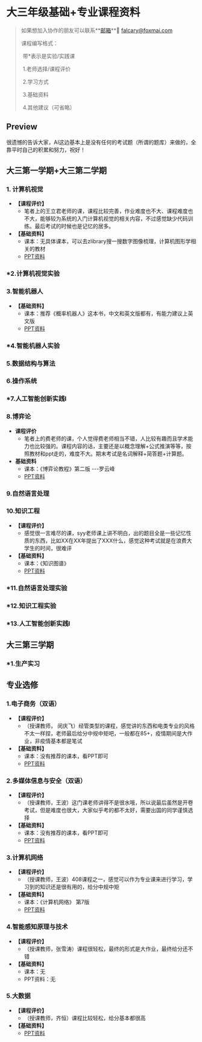 # 大三年级基础+专业课程资料

> 如果想加入协作的朋友可以联系**[邮箱](tomail:falcary@foxmail.com)**📮 falcary@foxmai.com
>
> 课程编写格式：
>
> ​	带*表示是实验/实践课
>
> ​	1.老师选择/课程评价
>
> ​	2.学习方式
>
> ​	3.基础资料
>
> ​	4.其他建议（可省略）

## Preview

很遗憾的告诉大家，AI这边基本上是没有任何的考试题（所谓的题库）来做的，全靠平时自己的积累和努力，祝好！

## 大三第一学期+大三第二学期

### 1. 计算机视觉

- **【课程评价】**
  - 笔者上的王立君老师的课，课程比较完善，作业难度也不大、课程难度也不大，能够较为系统的入门计算机视觉的相关内容，不过感觉缺少代码训练。最后考试的时候也是记忆的居多。
- **【基础资料】**
  - 课本：无具体课本，可以去zlibrary搜一搜数字图像梳理，计算机图形学相关的教材
  - [PPT资料](https://pan.baidu.com/s/1wkPm4ehatrUlc9Qf0RAltQ?pwd=46sb)

### *2.计算机视觉实验



### 3.智能机器人

- **【基础资料】**
  - 课本：推荐《概率机器人》这本书，中文和英文版都有，有能力建议上英文版
  - [PPT资料](https://pan.baidu.com/s/1fYYiQdfBR6GcDvNAoDVX5w?pwd=jrdm)


### *4.智能机器人实验



### 5.数据结构与算法



### 6.操作系统



### *7.人工智能创新实践I



### 8.博弈论

- **课程评价**
  - 笔者上的费老师的课，个人觉得费老师相当不错，人比较有趣而且学术能力也比较强的。课程内容的话，主要还是以概念理解+公式推演等等，按照教材和ppt走的，难度不大。期末考试是名词解释+简答题+计算题。
- **基础资料**
  - 课本：《博弈论教程》第二版 ---罗云峰
  - [PPT资料](https://pan.baidu.com/s/12DLLTR_Wk0dO7zWD3KjOHA?pwd=mdhp)

### 9.自然语言处理



### 10.知识工程
- **【课程评价】**
  - 感觉很一言难尽的课，syy老师课上讲不明白，出的题目全是一些记忆性质的东西，比如XX在XX年提出了XXX什么，感觉这种考试就是在浪费大学生的时间，很难评
- **【基础资料】**
  - 课本：《知识图谱》
  - [PPT资料](https://pan.baidu.com/s/1vFWiAnsHMUb3tb8ppI_p3A?pwd=vyku)
### *11.自然语言处理实验



### *12.知识工程实验



### *13.人工智能创新实践I





## 大三第三学期

### *1.生产实习


## 专业选修

### 1.电子商务（双语）
- **【课程评价】**
  - （授课教师， 闵庆⻜）经管类型的课程，感觉讲的东西和电类专业的风格不太一样捏，老师最后给分中规中矩吧，一般都在85+，疫情期间是大作业，非疫情基本都是笔试
- **【基础资料】**
  - 课本：没有推荐的课本，看PPT即可
  - [PPT资料](https://pan.baidu.com/s/12Bh4AwOET3ydJwKam-k6Gg?pwd=ptdm)

### 2.多媒体信息与安全（双语）
- **【课程评价】**
  - （授课教师，王波）这门课老师讲得不是很水哦，所以说最后虽然是开卷考试，但是难度也很大，大家似乎考的都不太好，需要出国的同学谨慎选择
- **【基础资料】**
  - 课本：没有推荐的课本，看PPT即可
  - [PPT资料](https://pan.baidu.com/s/1v0F663VvDBU3uT2deWqnWg?pwd=t2wq)

### 3.计算机网络
- **【课程评价】**
  - （授课教师，王波）408课程之一，感觉可以作为专业课来进行学习，学习到的知识还是很有用的，给分中规中矩
- **【基础资料】**
  - 课本：《计算机网络》 第7版
  - [PPT资料](https://pan.baidu.com/s/1aoATqdVZPJvNBc_EK1b9Ng?pwd=jx6m)

### 4.智能感知原理与技术
- **【课程评价】**
  - （授课教师，张雪涛）课程很轻松，最终的形式是大作业，最终给分还不错
- **【基础资料】**
  - 课本：无
  - PPT资料：无

### 5.大数据
- **【课程评价】**
  - （授课教师，齐恒）课程比较轻松，给分基本都很高
- **【基础资料】**
  - [PPT资料](https://pan.baidu.com/s/16KrSYh9Q87XjdKLM5qr9oQ?pwd=siwm)

<script src="https://giscus.app/client.js"
        data-repo="AnonymousDUTAI/SREKCARC-IA-TUD"
        data-repo-id="R_kgDOKG3dKg"
        data-category="General"
        data-category-id="DIC_kwDOKG3dKs4CYmFw"
        data-mapping="pathname"
        data-strict="0"
        data-reactions-enabled="1"
        data-emit-metadata="0"
        data-input-position="top"
        data-theme="preferred_color_scheme"
        data-lang="zh-CN"
        data-loading="lazy"
        crossorigin="anonymous"
        async>
</script>

<script>
    var palette = __get("__palette")
    if (palette && typeof palette.color === "object") {
        if (palette.color.scheme === "slate") {
            const giscus = document.querySelector("script[src*=giscus]")
            giscus.setAttribute("data-theme", "dark_protanopia")
        }
    }

    document.addEventListener("DOMContentLoaded", function () {
        const ref = document.querySelector("[data-md-component=palette]")
        ref.addEventListener("change", function () {
            var palette = __get("__palette")
            if (palette && typeof palette.color === "object") {
                const theme = palette.color.scheme === "slate" ? "dark_protanopia" : "light_protanopia"
                const frame = document.querySelector(".giscus-frame")
                frame.contentWindow.postMessage({
                    giscus: { setConfig: { theme } }
                }, "https://giscus.app")
            }
        })
    })
</script>